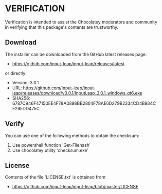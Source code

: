 # VERIFICATION
Verification is intended to assist the Chocolatey moderators and community in verifying that this package's contents are trustworthy.

## Download
The installer can be downloaded from the GitHub latest releases page:
- https://github.com/input-leap/input-leap/releases/latest

or directly:
- Version: 3.0.1
- URL: https://github.com/input-leap/input-leap/releases/download/v3.0.1/InputLeap_3.0.1_windows_qt6.exe
- SHA256: 6787C946F47150EE4F78A0898BB2804F78AE0D279B2334CD4B934CE265DD475C

## Verify
You can use one of the following methods to obtain the checksum:
1. Use powershell function 'Get-Filehash'
2. Use chocolatey utility 'checksum.exe'


## License
Contents of the file 'LICENSE.txt' is obtained from:
 - https://github.com/input-leap/input-leap/blob/master/LICENSE
